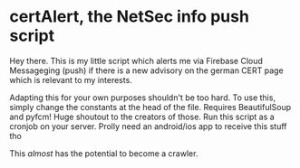 # certAlert, the NetSec info push script

Hey there. This is my little script which alerts me via Firebase Cloud Messageging (push) if there is a new advisory on the german CERT page which is relevant to my interests.

Adapting this for your own purposes shouldn't be too hard.
To use this, simply change the constants at the head of the file.
Requires BeautifulSoup and pyfcm! Huge shoutout to the creators of those.
Run this script as a cronjob on your server. Prolly need an android/ios app to receive this stuff tho

This _almost_ has the potential to become a crawler.